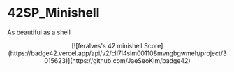 # 42SP_Minishell
As beautiful as a shell

<div align="center">[![feralves's 42 minishell Score](https://badge42.vercel.app/api/v2/cli7l4sim001108mvngbgwmeh/project/3015623)](https://github.com/JaeSeoKim/badge42)</div>
